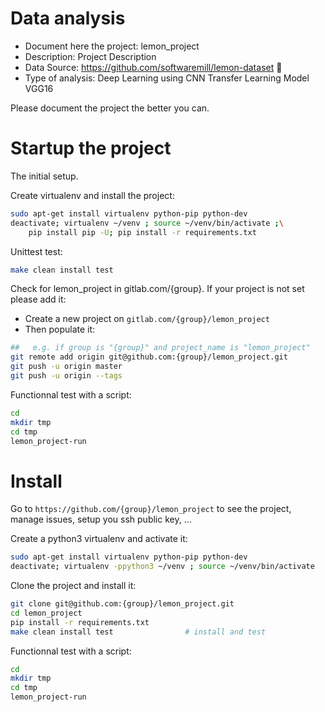 # Data analysis
- Document here the project: lemon_project
- Description: Project Description
- Data Source: https://github.com/softwaremill/lemon-dataset  :lemon:
- Type of analysis: Deep Learning using CNN Transfer Learning Model VGG16

Please document the project the better you can.

# Startup the project

The initial setup.

Create virtualenv and install the project:
```bash
sudo apt-get install virtualenv python-pip python-dev
deactivate; virtualenv ~/venv ; source ~/venv/bin/activate ;\
    pip install pip -U; pip install -r requirements.txt
```

Unittest test:
```bash
make clean install test
```

Check for lemon_project in gitlab.com/{group}.
If your project is not set please add it:

- Create a new project on `gitlab.com/{group}/lemon_project`
- Then populate it:

```bash
##   e.g. if group is "{group}" and project_name is "lemon_project"
git remote add origin git@github.com:{group}/lemon_project.git
git push -u origin master
git push -u origin --tags
```

Functionnal test with a script:

```bash
cd
mkdir tmp
cd tmp
lemon_project-run
```

# Install

Go to `https://github.com/{group}/lemon_project` to see the project, manage issues,
setup you ssh public key, ...

Create a python3 virtualenv and activate it:

```bash
sudo apt-get install virtualenv python-pip python-dev
deactivate; virtualenv -ppython3 ~/venv ; source ~/venv/bin/activate
```

Clone the project and install it:

```bash
git clone git@github.com:{group}/lemon_project.git
cd lemon_project
pip install -r requirements.txt
make clean install test                # install and test
```
Functionnal test with a script:

```bash
cd
mkdir tmp
cd tmp
lemon_project-run
```
